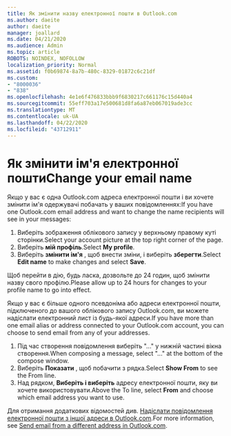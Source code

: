 ```yaml
---
title: Як змінити назву електронної пошти в Outlook.com
ms.author: daeite
author: daeite
manager: joallard
ms.date: 04/21/2020
ms.audience: Admin
ms.topic: article
ROBOTS: NOINDEX, NOFOLLOW
localization_priority: Normal
ms.assetid: f0b69874-8a7b-480c-8329-01872c6c21df
ms.custom:
- "8000036"
- "838"
ms.openlocfilehash: 4e1e6f476833bbb9f6830217c661176c15d440a4
ms.sourcegitcommit: 55eff703a17e500681d8fa6a87eb067019ade3cc
ms.translationtype: MT
ms.contentlocale: uk-UA
ms.lasthandoff: 04/22/2020
ms.locfileid: "43712911"
---
```

# <a name="change-your-email-name"></a><span data-ttu-id="2341b-102">Як змінити ім'я електронної пошти</span><span class="sxs-lookup"><span data-stu-id="2341b-102">Change your email name</span></span>

<span data-ttu-id="2341b-103">Якщо у вас є одна Outlook.com адреса електронної пошти і ви хочете змінити ім'я одержувачі побачать у ваших повідомленнях:</span><span class="sxs-lookup"><span data-stu-id="2341b-103">If you have one Outlook.com email address and want to change the name recipients will see in your messages:</span></span>
  
1. <span data-ttu-id="2341b-104">Виберіть зображення облікового запису у верхньому правому куті сторінки.</span><span class="sxs-lookup"><span data-stu-id="2341b-104">Select your account picture at the top right corner of the page.</span></span>
2. <span data-ttu-id="2341b-105">Виберіть **мій профіль**.</span><span class="sxs-lookup"><span data-stu-id="2341b-105">Select **My profile**.</span></span>
3. <span data-ttu-id="2341b-106">Виберіть **змінити ім'я** , щоб внести зміни, і виберіть **зберегти**.</span><span class="sxs-lookup"><span data-stu-id="2341b-106">Select **Edit name** to make changes and select **Save**.</span></span>

<span data-ttu-id="2341b-107">Щоб перейти в дію, будь ласка, дозвольте до 24 годин, щоб змінити назву свого профілю.</span><span class="sxs-lookup"><span data-stu-id="2341b-107">Please allow up to 24 hours for changes to your profile name to go into effect.</span></span>
  
<span data-ttu-id="2341b-108">Якщо у вас є більше одного псевдоніма або адреси електронної пошти, підключеного до вашого облікового запису Outlook.com, ви можете надіслати електронний лист із будь-якої адреси.</span><span class="sxs-lookup"><span data-stu-id="2341b-108">If you have more than one email alias or address connected to your Outlook.com account, you can choose to send email from any of your addresses.</span></span>
  
1. <span data-ttu-id="2341b-109">Під час створення повідомлення виберіть "..." у нижній частині вікна створення.</span><span class="sxs-lookup"><span data-stu-id="2341b-109">When composing a message, select "..." at the bottom of the compose window.</span></span>
1. <span data-ttu-id="2341b-110">Виберіть **Показати** , щоб побачити з рядка.</span><span class="sxs-lookup"><span data-stu-id="2341b-110">Select **Show From** to see the From line.</span></span>
1. <span data-ttu-id="2341b-111">Над рядком, **Виберіть і виберіть** адресу електронної пошти, яку ви хочете використовувати.</span><span class="sxs-lookup"><span data-stu-id="2341b-111">Above the To line, select **From** and choose which email address you want to use.</span></span>

<span data-ttu-id="2341b-112">Для отримання додаткових відомостей див. [Надіслати повідомлення електронної пошти з іншої адреси в Outlook.com](https://support.office.com/article/ccba89cb-141c-4a36-8c56-6d16a8556d2e?wt.mc_id=Office_Outlook_com_Alchemy).</span><span class="sxs-lookup"><span data-stu-id="2341b-112">For more information, see [Send email from a different address in Outlook.com](https://support.office.com/article/ccba89cb-141c-4a36-8c56-6d16a8556d2e?wt.mc_id=Office_Outlook_com_Alchemy).</span></span>